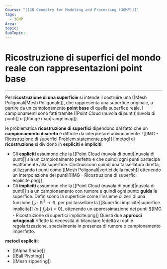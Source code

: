 ```yaml
---
Course: "[[3D Geometry for Modeling and Processing (3GMP)]]"
tags:
  - 3GMP
Area: 
topic: 
SubTopic: 
---
```


# Ricostruzione di superfici del mondo reale con rappresentazioni point base
---
Per **ricostruzione di una superficie** si intende il costruire una [[Mesh Poligonali|Mesh Poligonale]], che rappresenta una superfice originale, a partire da un campionamento **point base** di quella superfice reale.
I campionamenti sono fatti tramite [[Point Cloud (nuvola di punti)|nuvola di punti]] o [[Range map|range map]].

le problematica **ricostruzione di superfici** dipendono dal fatto che un **campionamento discreto** è difficile da interpretare univocamente.
![[IMG - Ricostruzione di superfici Problem statemente.png]]
I metodi di **ricostruzione** si dividono in **espliciti** e **impliciti**:  
- Gli **espliciti** assumono che la [[Point Cloud (nuvola di punti)|nuvola di punti]] sia un campionamento perfetto e che quindi ogni punti partecipa esattamente alla superfice. Costruiscono quindi una tassellatura diretta, utilizzando i punti come [[Mesh Poligonali|vertici della mesh]] ottenendo un interpolazione dei punti![[IMG - Ricostruzione di superfici esplicite.png]]
- Gli **impliciti** assumono che la [[Point Cloud (nuvola di punti)|nuvola di punti]] sia un campionamento con rumore e quindi ogni punto **guida** la superfice. Definiscono la superficie come l'insieme di zeri di una funzione $f_P: \mathbb{R}^3 \to \mathbb{R}$, per poi tassellare la [[Superfici implicite|superfice implicita]] $\{x \mid f_P(x) = 0\}$, ottenendo un approssimazione dei punti ![[IMG - Ricostruzione di superfici implicite.png]]
Questi due **approcci ortogonali** riflette la necessità di bilanciare fedeltà ai dati e regolarizzazione, specialmente in presenza di rumore o campionamento imperfetto.

**metodi espliciti**:
- [[Alpha Shape]]
- [[Ball Pivoting]]
- [[Mesh zippering]]